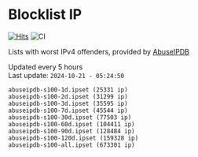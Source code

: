 # Blocklist IP

[![Hits](https://hits.seeyoufarm.com/api/count/incr/badge.svg?url=https%3A%2F%2Fgithub.com%2Fborestad%2Fblocklist-ip%2F&count_bg=%2379C83D&title_bg=%23555555&icon=&icon_color=%23E7E7E7&title=hits&edge_flat=false)](https://hits.seeyoufarm.com)  ![CI](https://img.shields.io/github/workflow/status/borestad/blocklist-ip/CI?style=flat-square)

Lists with worst IPv4 offenders, provided by [AbuseIPDB](https://www.abuseipdb.com/)

<!-- FOOTER-PLACEHOLDER -->
Updated every 5 hours<br>
Last update: `2024-10-21 - 05:24:50`
```
abuseipdb-s100-1d.ipset (25331 ip)
abuseipdb-s100-2d.ipset (31299 ip)
abuseipdb-s100-3d.ipset (35595 ip)
abuseipdb-s100-7d.ipset (45544 ip)
abuseipdb-s100-30d.ipset (77503 ip)
abuseipdb-s100-60d.ipset (104411 ip)
abuseipdb-s100-90d.ipset (128484 ip)
abuseipdb-s100-120d.ipset (159328 ip)
abuseipdb-s100-all.ipset (673301 ip)
```
